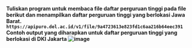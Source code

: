 <strong>Tuliskan program untuk membaca file daftar perguruan tinggi pada file berikut dan menampilkan daftar perguruan tinggi yang berlokasi Jawa Barat. <br>
 ```https://apipuro.del.ac.id/v1/file/9a4723613e823fd1c6aa216b64eec391```
<br>
Contoh output yang diharapkan untuk daftar perguruan tinggi yang berlokasi di DKI Jakarta<strong>
![image](https://github.com/suffrizz/Read-a-file/assets/128014102/adde0933-405e-4071-88e1-3c28e7389536)
